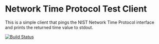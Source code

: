# Network Time Protocol Test Client

This is a simple client that pings the NIST Network Time Protocol interface and prints the returned time value to stdout.

[![Build Status](https://travis-ci.org/lopezfjose/time-server-ping.svg?branch=master)](https://travis-ci.org/lopezfjose/time-server-ping)
